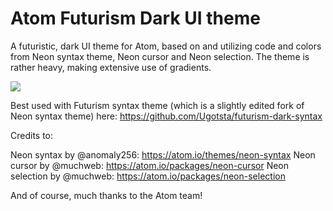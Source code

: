 # Atom Futurism Dark UI theme

A futuristic, dark UI theme for Atom, based on and utilizing code and colors from Neon syntax theme, Neon cursor and Neon selection. The theme is rather heavy, making extensive use of gradients.

![](https://raw.githubusercontent.com/Ugotsta/ugotsta.github.io/master/img/futurism-ui.png)

Best used with Futurism syntax theme (which is a slightly edited fork of Neon syntax theme) here:
https://github.com/Ugotsta/futurism-dark-syntax

Credits to:

Neon syntax by @anomaly256: https://atom.io/themes/neon-syntax
Neon cursor by @muchweb: https://atom.io/packages/neon-cursor
Neon selection by @muchweb: https://atom.io/packages/neon-selection

And of course, much thanks to the Atom team!
